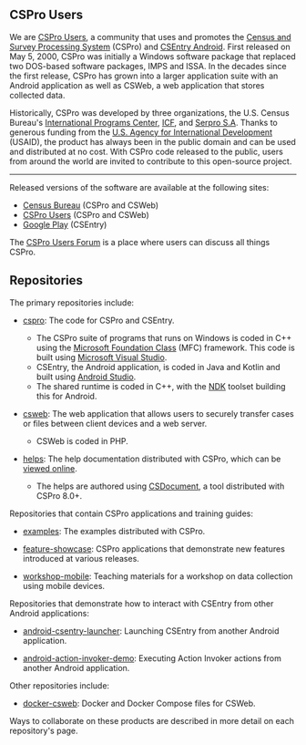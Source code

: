 ## CSPro Users

We are [CSPro Users](https://csprousers.org), a community that uses and promotes the [Census and Survey Processing System](https://www.census.gov/data/software/cspro.html) (CSPro) and [CSEntry Android](https://play.google.com/store/apps/details?id=gov.census.cspro.csentry). First released on May 5, 2000, CSPro was initially a Windows software package that replaced two DOS-based software packages, IMPS and ISSA. In the decades since the first release, CSPro has grown into a larger application suite with an Android application as well as CSWeb, a web application that stores collected data.

Historically, CSPro was developed by three organizations, the U.S. Census Bureau's [International Programs Center](https://www.census.gov/programs-surveys/international-programs.html), [ICF](https://www.icf.com/clients/health/demographic-health-surveys-technical-assistance), and [Serpro S.A](https://www.serpro.com). Thanks to generous funding from the [U.S. Agency for International Development](https://www.usaid.gov) (USAID), the product has always been in the public domain and can be used and distributed at no cost. With CSPro code released to the public, users from around the world are invited to contribute to this open-source project.

----

Released versions of the software are available at the following sites:

- [Census Bureau](https://www.census.gov/data/software/cspro.html) (CSPro and CSWeb)
- [CSPro Users](https://csprousers.org/downloads) (CSPro and CSWeb)
- [Google Play](https://play.google.com/store/apps/details?id=gov.census.cspro.csentry) (CSEntry)

The [CSPro Users Forum](https://csprousers.org/forum) is a place where users can discuss all things CSPro.


## Repositories

The primary repositories include:

- [cspro](https://github.com/csprousers/cspro): The code for CSPro and CSEntry.
    - The CSPro suite of programs that runs on Windows is coded in C++ using the [Microsoft Foundation Class](https://learn.microsoft.com/en-us/cpp/mfc/framework-mfc) (MFC) framework. This code is built using [Microsoft Visual Studio](https://visualstudio.microsoft.com).
    - CSEntry, the Android application, is coded in Java and Kotlin and built using [Android Studio](https://developer.android.com/studio).
    - The shared runtime is coded in C++, with the [NDK](https://developer.android.com/ndk) toolset building this for Android.

- [csweb](https://github.com/csprousers/csweb): The web application that allows users to securely transfer cases or files between client devices and a web server.
    - CSWeb is coded in PHP.

- [helps](https://github.com/csprousers/helps): The help documentation distributed with CSPro, which can be [viewed online](https://csprousers.org/help/CSPro).
    - The helps are authored using [CSDocument](https://csprousers.org/help/CSDocument/introduction.html), a tool distributed with CSPro 8.0+.


Repositories that contain CSPro applications and training guides:

- [examples](https://github.com/csprousers/examples): The examples distributed with CSPro.

- [feature-showcase](https://github.com/csprousers/feature-showcase): CSPro applications that demonstrate new features introduced at various releases.

- [workshop-mobile](https://github.com/csprousers/workshop-mobile): Teaching materials for a workshop on data collection using mobile devices.


Repositories that demonstrate how to interact with CSEntry from other Android applications:

- [android-csentry-launcher](https://github.com/csprousers/android-csentry-launcher): Launching CSEntry from another Android application.

- [android-action-invoker-demo](https://github.com/csprousers/android-action-invoker-demo): Executing Action Invoker actions from another Android application.


Other repositories include:

- [docker-csweb](https://github.com/csprousers/docker-csweb): Docker and Docker Compose files for CSWeb.


Ways to collaborate on these products are described in more detail on each repository's page.
